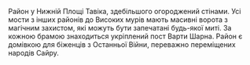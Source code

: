Район у Нижній Площі Тавіка, здебільшого огороджений стінами. Усі мости з інших районів до Високих мурів мають масивні ворота з магічним захистом, які можуть бути запечатані будь-якої миті. За кожною брамою знаходиться укріплений пост Варти Шарна. Район є домівкою для біженців з Останньої Війни, переважно переміщених народів Сайру.